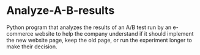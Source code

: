 # Analyze-A-B-results

Python program that analyzes the results of an A/B test run by an e-commerce website to help the company understand if it should implement the new website page, keep the old page, 
or run the experiment longer to make their decision.
